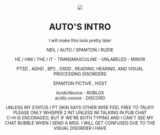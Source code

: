 <html>
<body>
<p align="center">
<img src="https://files.catbox.moe/qqfrvm.gif">
</p>

<h1 align="center"> AUTO'S INTRO </h1>

<p align="center">
  I will make this look pretty later
</p>
<p align="center">
  NEIL / AUTO / SPAMTON / RUDIE
</p>
<p align="center">
  HE / HIM / THE / IT - TRANSMASCULINE - UNLABELED - MINOR
</p>
<p align="center">
  PTSD , ADHD , BP2 , OSDD , READING, HEARING, AND VISUAL PROCESSING DISORDERS
</p>
<p align="center">
  SPAMTON FICTIVE , HOST
</p>
<p align="center">
  AcidicNovice - ROBLOX
  </br>acidic.novice - DISCORD
</p>
<p align="center">
  UNLESS MY STATUS / PT SKIN SAYS OTHER WISE FEEL FREE TO TALK!!! 
</br>PLEASE ONLY WHISPER 2 INT UNLESS IM TALKING IN PUB CHAT
</br>C+H IS ENCORAGED, BUT IF WE'RE BOTH TYPING AND I CAN'T SEE MY CHAT BUBBLE WHEN I SEND A MSG. I WILL GET CONFUSED DUE TO THE VISUAL DISORDER I HAVE
</p>
</body>
</html>
